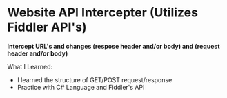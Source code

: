 # Website API Intercepter (Utilizes Fiddler API's)
**Intercept URL's and changes (respose header and/or body) and (request header and/or body)**  

What I Learned:  
- I learned the structure of GET/POST request/response  
- Practice with C# Language and Fiddler's API

